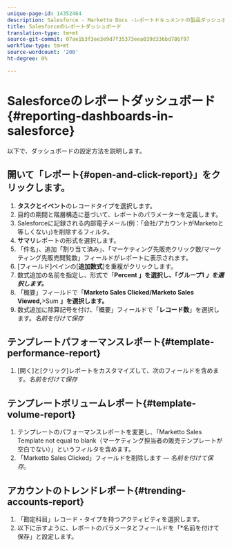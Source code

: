 ```yaml
---
unique-page-id: 14352464
description: Salesforce - Marketto Docs -レポートドキュメントの製品ダッシュボード
title: Salesforceのレポートダッシュボード
translation-type: tm+mt
source-git-commit: 07ae1b3f3ee3e9d7f35373eea039d336bd786f97
workflow-type: tm+mt
source-wordcount: '200'
ht-degree: 0%

---
```



# Salesforceのレポートダッシュボード{#reporting-dashboards-in-salesforce}

以下で、ダッシュボードの設定方法を説明します。

## 開いて「レポート{#open-and-click-report}」をクリックします。

1. **タスクとイベント**&#x200B;のレコードタイプを選択します。
1. 目的の期間と階層構造に基づいて、レポートのパラメーターを定義します。
1. Salesforceに記録される内部電子メール(例：「会社/アカウントがMarketoと等しくない」)を削除するフィルタ。
1. **サマリ**&#x200B;レポートの形式を選択します。
1. 「件名」、追加「割り当て済み」、「マーケティング先販売クリック数/マーケティング先販売閲覧数」フィールドがレポートに表示されます。
1. [フィールド]ペインの[**追加数式**]を重複がクリックします。
1. 数式追加の名前を指定し、形式で「**Percent **」を選択し、「**&#x200B;グループ1 *」を選択します。***
1. 「概要」フィールドで「**Marketo Sales Clicked/Marketo Sales Viewed,**>Sum **」を選択します。**
1. 数式追加に除算記号を付け、「概要」フィールドで「**レコード数**」を選択します。*名前を付けて保存*

## テンプレートパフォーマンスレポート{#template-performance-report}

1. [開く]と[クリック]レポートをカスタマイズして、次のフィールドを含めます。*名前を付けて保存*

## テンプレートボリュームレポート{#template-volume-report}

1. テンプレートのパフォーマンスレポートを変更し、「Marketto Sales Template not equal to blank（マーケティング担当者の販売テンプレートが空白でない）」というフィルタを含めます。
1. 「Marketto Sales Clicked」フィールドを削除します — *名前を付けて保存*。

## アカウントのトレンドレポート{#trending-accounts-report}

1. 「勘定科目」レコード・タイプを持つアクティビティを選択します。
1. 以下に示すように、レポートのパラメータとフィールドを「*名前を付けて保存」と設定します。

